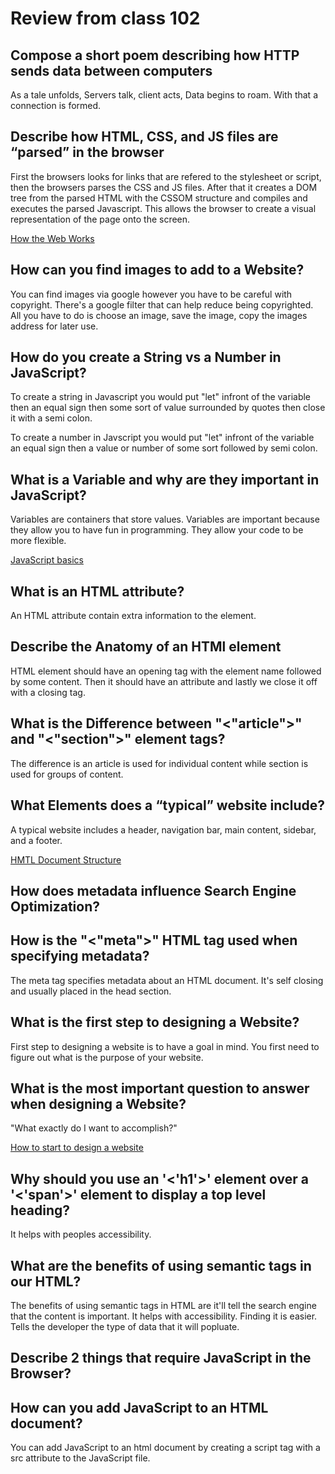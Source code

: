 # Review from class 102

## Compose a short poem describing how HTTP sends data between computers

As a tale unfolds,
Servers talk, client acts,
Data begins to roam.
With that a connection is formed.

## Describe how HTML, CSS, and JS files are “parsed” in the browser

First the browsers looks for links that are refered to the stylesheet or script, then the browsers parses the CSS and JS files. After that it creates a DOM tree from the parsed HTML with the CSSOM structure and compiles and executes the parsed Javascript. This allows the browser to create a visual representation of the page onto the screen.

[How the Web Works](https://developer.mozilla.org/en-US/docs/Learn/Getting_started_with_the_web/How_the_Web_works)

## How can you find images to add to a Website?

You can find images via google however you have to be careful with copyright. There's a google filter that can help reduce being copyrighted. All you have to do is choose an image, save the image, copy the images address for later use.

## How do you create a String vs a Number in JavaScript?

To create a string in Javascript you would put "let" infront of the variable then an equal sign then some sort of value surrounded by quotes then close it with a semi colon.

To create a number in Javscript you would put "let" infront of the variable an equal sign then a value or number of some sort followed by semi colon.

## What is a Variable and why are they important in JavaScript?

Variables are containers that store values. Variables are important because they allow you to have fun in programming. They allow your code to be more flexible.

[JavaScript basics](https://developer.mozilla.org/en-US/docs/Learn/Getting_started_with_the_web/JavaScript_basics)

## What is an HTML attribute?

An HTML attribute contain extra information to the element.

## Describe the Anatomy of an HTMl element

HTML element should have an opening tag with the element name followed by some content. Then it should have an attribute and lastly we close it off with a closing tag.

## What is the Difference between "<"article">" and "<"section">" element tags?

The difference is an article is used for individual content while section is used for groups of content.

## What Elements does a “typical” website include?

A typical website includes a header, navigation bar, main content, sidebar, and a footer. 

[HMTL Document Structure](https://developer.mozilla.org/en-US/docs/Learn/HTML/Introduction_to_HTML/Document_and_website_structure)

## How does metadata influence Search Engine Optimization?

## How is the "<"meta">" HTML tag used when specifying metadata?

The meta tag specifies metadata about an HTML document. It's self closing and usually placed in the head section.

## What is the first step to designing a Website?

First step to designing a website is to have a goal in mind. You first need to figure out what is the purpose of your website.

## What is the most important question to answer when designing a Website?

"What exactly do I want to accomplish?"

[How to start to design a website](https://developer.mozilla.org/en-US/docs/Learn/Common_questions/Design_and_accessibility/Thinking_before_coding)

## Why should you use an '<'h1'>' element over a '<'span'>' element to display a top level heading?

It helps with peoples accessibility.

## What are the benefits of using semantic tags in our HTML?

The benefits of using semantic tags in HTML are it'll tell the search engine that the content is important. It helps with accessibility. Finding it is easier. Tells the developer the type of data that it will popluate.

## Describe 2 things that require JavaScript in the Browser?


## How can you add JavaScript to an HTML document?

You can add JavaScript to an html document by creating a script tag with a src attribute to the JavaScript file.